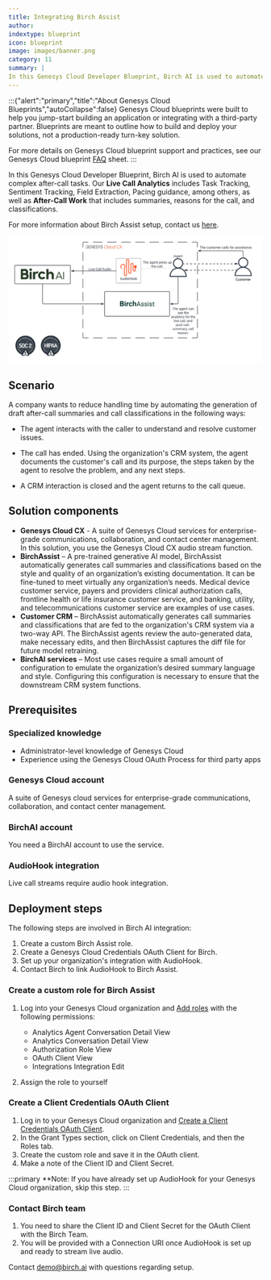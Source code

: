 ```yaml
---
title: Integrating Birch Assist
author: 
indextype: blueprint
icon: blueprint
image: images/banner.png
category: 11
summary: |
In this Genesys Cloud Developer Blueprint, Birch AI is used to automate complex after-call tasks. Our Live Call Analytics includes Task Tracking, Sentiment Tracking, Field Extraction, Pacing guidance, among others, as well as After-Call Work that includes summaries, reasons for the call, and classifications. 
---
```


:::{"alert":"primary","title":"About Genesys Cloud Blueprints","autoCollapse":false} 
Genesys Cloud blueprints were built to help you jump-start building an application or integrating with a third-party partner. 
Blueprints are meant to outline how to build and deploy your solutions, not a production-ready turn-key solution.
 
For more details on Genesys Cloud blueprint support and practices, 
see our Genesys Cloud blueprint [FAQ](https://developer.genesys.cloud/blueprints/faq "Goes to the Genesys Cloud Blueprint FAQ page") sheet.
:::

In this Genesys Cloud Developer Blueprint, Birch AI is used to automate complex after-call tasks. Our **Live Call Analytics** includes Task Tracking, Sentiment Tracking, Field Extraction, Pacing guidance, among others, as well as **After-Call Work** that includes summaries, reasons for the call, and classifications. 

For more information about Birch Assist setup, contact us [here](https://birch.ai/#footerscroll).

![Birch Assist Integration](images/genesys_birchai_workflow.png "Birch Assist Integration Overview")

## Scenario

A company wants to reduce handling time by automating the generation of draft after-call summaries and call classifications in the following ways:

- The agent interacts with the caller to understand and resolve customer issues.

- The call has ended. Using the organization's CRM system, the agent documents the customer's call and its purpose, the steps taken by the agent to resolve the problem, and any next steps.

- A CRM interaction is closed and the agent returns to the call queue.

## Solution components

* **Genesys Cloud CX** - A suite of Genesys Cloud services for enterprise-grade communications, collaboration, and contact center management. In this solution, you use the Genesys Cloud CX audio stream function.
* **BirchAssist** – A pre-trained generative AI model, BirchAssist automatically generates call summaries and classifications based on the style and quality of an organization’s existing documentation. It can be fine-tuned to meet virtually any organization’s needs. Medical device customer service, payers and providers clinical authorization calls, frontline health or life insurance customer service, and banking, utility, and telecommunications customer service are examples of use cases. 
* **Customer CRM** – BirchAssist automatically generates call summaries and classifications that are fed to the organization's CRM system via a two-way API. The BirchAssist agents review the auto-generated data, make necessary edits, and then BirchAssist captures the diff file for future model retraining. 
* **BirchAI services** – Most use cases require a small amount of configuration to emulate the organization’s desired summary language and style. Configuring this configuration is necessary to ensure that the downstream CRM system functions.

## Prerequisites

### Specialized knowledge

* Administrator-level knowledge of Genesys Cloud  
* Experience using the Genesys Cloud OAuth Process for third party apps

### Genesys Cloud account

A suite of Genesys cloud services for enterprise-grade communications, collaboration, and contact center management.

### BirchAI account

You need a BirchAI account to use the service.

### AudioHook integration

Live call streams require audio hook integration. 

## Deployment steps

The following steps are involved in Birch AI integration:

1. Create a custom Birch Assist role.
2. Create a Genesys Cloud Credentials OAuth Client for Birch. 
3. Set up your organization's integration with AudioHook. 
4. Contact Birch to link AudioHook to Birch Assist.

### Create a custom role for Birch Assist

1. Log into your Genesys Cloud organization and [Add roles](https://help.mypurecloud.com/articles/add-roles/ "Goes to the Add roles article") with the following permissions:

    * Analytics Agent Conversation Detail View
    * Analytics Conversation Detail View
    * Authorization Role View
    * OAuth Client View
    * Integrations Integration Edit

2. Assign the role to yourself

### Create a Client Credentials OAuth Client

1. Log in to your Genesys Cloud organization and [Create a Client Credentials OAuth Client](https://help.mypurecloud.com/articles/create-an-oauth-client/ "Goes to Create an OAuth client page").
2. In the Grant Types section, click on Client Credentials, and then the Roles tab.
3. Create the custom role and save it in the OAuth client.
4. Make a note of the Client ID and Client Secret.

:::primary
**Note:
If you have already set up AudioHook for your Genesys Cloud organization, skip this step.
:::

### Contact Birch team
1. You need to share the Client ID and Client Secret for the OAuth Client with the Birch Team.
2. You will be provided with a Connection URI once AudioHook is set up and ready to stream live audio.


Contact demo@birch.ai with questions regarding setup.
